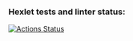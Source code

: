 ### Hexlet tests and linter status:
[![Actions Status](https://github.com/valeevice/python-project-49/workflows/hexlet-check/badge.svg)](https://github.com/valeevice/python-project-49/actions)